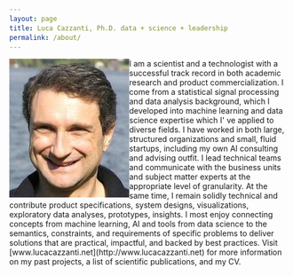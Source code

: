 ```yaml
---
layout: page
title: Luca Cazzanti, Ph.D. data + science + leadership
permalink: /about/
---
```

<img align="left" src="images/luca_photo_face.jpg">
I am a scientist and a technologist with a successful track record in both academic research and product commercialization. I come from a statistical signal processing and data analysis background, which I developed into machine learning and data science expertise which I' ve applied to diverse fields. I have worked in both large, structured organizations and small, fluid startups, including my own AI consulting and advising outfit. I lead technical teams and communicate with the business units and subject matter experts at the appropriate level of granularity. At the same time, I remain solidly technical and contribute product specifications, system designs, visualizations, exploratory data analyses, prototypes, insights. I most enjoy connecting concepts from machine learning, AI and tools from data science to the semantics, constraints, and requirements of specific problems to deliver solutions that are practical, impactful, and backed by best practices. Visit [www.lucacazzanti.net](http://www.lucacazzanti.net) for more information on my past projects, a list of scientific publications, and my CV.

